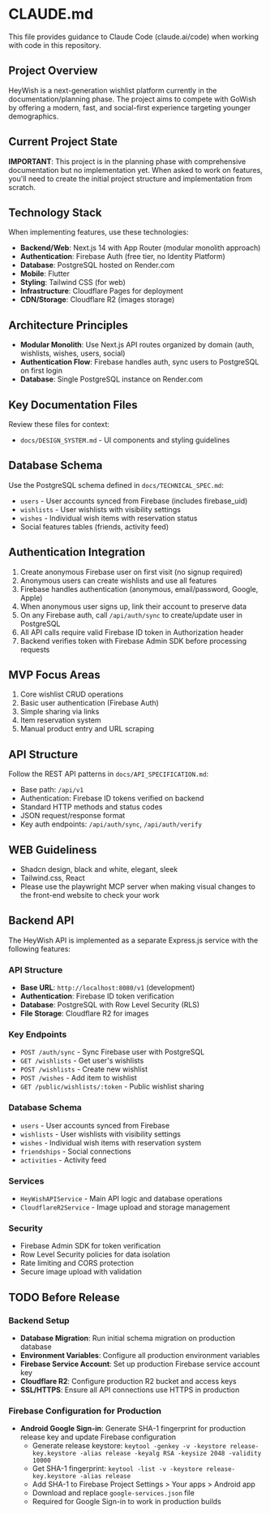 # CLAUDE.md

This file provides guidance to Claude Code (claude.ai/code) when working with code in this repository.

## Project Overview

HeyWish is a next-generation wishlist platform currently in the documentation/planning phase. The project aims to compete with GoWish by offering a modern, fast, and social-first experience targeting younger demographics.

## Current Project State

**IMPORTANT**: This project is in the planning phase with comprehensive documentation but no implementation yet. When asked to work on features, you'll need to create the initial project structure and implementation from scratch.

## Technology Stack

When implementing features, use these technologies:
- **Backend/Web**: Next.js 14 with App Router (modular monolith approach)
- **Authentication**: Firebase Auth (free tier, no Identity Platform)
- **Database**: PostgreSQL hosted on Render.com
- **Mobile**: Flutter
- **Styling**: Tailwind CSS (for web)
- **Infrastructure**: Cloudflare Pages for deployment
- **CDN/Storage**: Cloudflare R2 (images storage)

## Architecture Principles

- **Modular Monolith**: Use Next.js API routes organized by domain (auth, wishlists, wishes, users, social)
- **Authentication Flow**: Firebase handles auth, sync users to PostgreSQL on first login
- **Database**: Single PostgreSQL instance on Render.com

## Key Documentation Files

Review these files for context:
- `docs/DESIGN_SYSTEM.md` - UI components and styling guidelines

## Database Schema

Use the PostgreSQL schema defined in `docs/TECHNICAL_SPEC.md`:
- `users` - User accounts synced from Firebase (includes firebase_uid)
- `wishlists` - User wishlists with visibility settings
- `wishes` - Individual wish items with reservation status
- Social features tables (friends, activity feed)

## Authentication Integration

1. Create anonymous Firebase user on first visit (no signup required)
2. Anonymous users can create wishlists and use all features
3. Firebase handles authentication (anonymous, email/password, Google, Apple)
4. When anonymous user signs up, link their account to preserve data
5. On any Firebase auth, call `/api/auth/sync` to create/update user in PostgreSQL
6. All API calls require valid Firebase ID token in Authorization header
7. Backend verifies token with Firebase Admin SDK before processing requests

## MVP Focus Areas

1. Core wishlist CRUD operations
2. Basic user authentication (Firebase Auth)
3. Simple sharing via links
4. Item reservation system
5. Manual product entry and URL scraping


## API Structure

Follow the REST API patterns in `docs/API_SPECIFICATION.md`:
- Base path: `/api/v1`
- Authentication: Firebase ID tokens verified on backend
- Standard HTTP methods and status codes
- JSON request/response format
- Key auth endpoints: `/api/auth/sync`, `/api/auth/verify`

## WEB Guideliness
- Shadcn design, black and white, elegant, sleek
- Tailwind.css, React
- Please use the playwright MCP server when making visual changes to the front-end website to check your work

## Backend API

The HeyWish API is implemented as a separate Express.js service with the following features:

### API Structure
- **Base URL**: `http://localhost:8080/v1` (development)
- **Authentication**: Firebase ID token verification
- **Database**: PostgreSQL with Row Level Security (RLS)
- **File Storage**: Cloudflare R2 for images

### Key Endpoints
- `POST /auth/sync` - Sync Firebase user with PostgreSQL
- `GET /wishlists` - Get user's wishlists
- `POST /wishlists` - Create new wishlist
- `POST /wishes` - Add item to wishlist
- `GET /public/wishlists/:token` - Public wishlist sharing

### Database Schema
- `users` - User accounts synced from Firebase
- `wishlists` - User wishlists with visibility settings
- `wishes` - Individual wish items with reservation system
- `friendships` - Social connections
- `activities` - Activity feed

### Services
- `HeyWishAPIService` - Main API logic and database operations
- `CloudflareR2Service` - Image upload and storage management

### Security
- Firebase Admin SDK for token verification
- Row Level Security policies for data isolation
- Rate limiting and CORS protection
- Secure image upload with validation

## TODO Before Release

### Backend Setup
- **Database Migration**: Run initial schema migration on production database
- **Environment Variables**: Configure all production environment variables
- **Firebase Service Account**: Set up production Firebase service account key
- **Cloudflare R2**: Configure production R2 bucket and access keys
- **SSL/HTTPS**: Ensure all API connections use HTTPS in production

### Firebase Configuration for Production
- **Android Google Sign-in**: Generate SHA-1 fingerprint for production release key and update Firebase configuration
  - Generate release keystore: `keytool -genkey -v -keystore release-key.keystore -alias release -keyalg RSA -keysize 2048 -validity 10000`
  - Get SHA-1 fingerprint: `keytool -list -v -keystore release-key.keystore -alias release`
  - Add SHA-1 to Firebase Project Settings > Your apps > Android app
  - Download and replace `google-services.json` file
  - Required for Google Sign-in to work in production builds